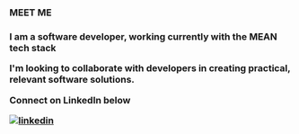 <h3>MEET ME<h3/>

<p>I am a software developer, working currently with the MEAN tech stack </p>


<p> I'm looking to collaborate with developers in creating practical, relevant software solutions.</p>

Connect on LinkedIn below
 

[![linkedin](https://img.shields.io/badge/LinkedIn-0077B5?style=for-the-badge&logo=linkedin&logoColor=white(LinkedIn))][1] 


[1]: https://www.linkedin.com/in/iyvone-wesonga
